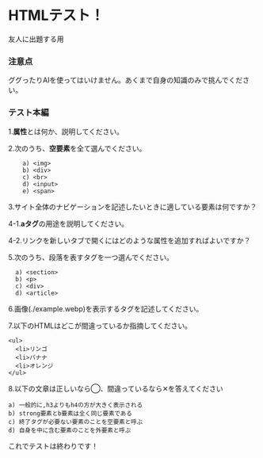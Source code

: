 # HTMLテスト！
友人に出題する用
### 注意点
ググったりAIを使ってはいけません。あくまで自身の知識のみで挑んでください。
### テスト本編
1.**属性**とは何か、説明してください。  
  
2.次のうち、**空要素**を全て選んでください。  
```
    a) <img>  
    b) <div>  
    c) <br>  
    d) <input>  
    e) <span>  
```
  
3.サイト全体のナビゲーションを記述したいときに適している要素は何ですか？  
  
4-1.**aタグ**の用途を説明してください。  
  
4-2.リンクを新しいタブで開くにはどのような属性を追加すればよいですか？  
  
5.次のうち、段落を表すタグを一つ選んでください。  
```
  a) <section>  
  b) <p>  
  c) <div>  
  d) <article>  
```

6.画像(./example.webp)を表示するタグを記述してください。  
  
7.以下のHTMLはどこが間違っているか指摘してください。
```
<ul>
  <li>リンゴ
  <li>バナナ
  <li>オレンジ
</ul>
```

8.以下の文章は正しいなら◯、間違っているなら✕を答えてください
```
a) 一般的に,h3よりもh4の方が大きく表示される
b) strong要素とb要素は全く同じ要素である
c) 終了タグが必要ない要素のことを空要素と呼ぶ
d) 自身を中に含む要素のことを外要素と呼ぶ
```

これでテストは終わりです！

